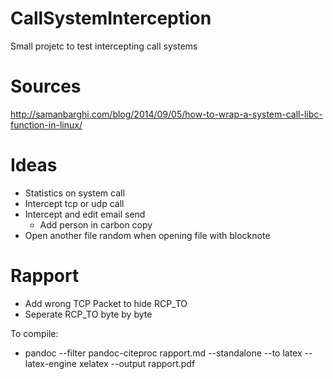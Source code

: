 # CallSystemInterception
Small projetc to test intercepting call systems

# Sources

http://samanbarghi.com/blog/2014/09/05/how-to-wrap-a-system-call-libc-function-in-linux/

# Ideas
- Statistics on system call
- Intercept tcp or udp call
- Intercept and edit email send
    - Add person in carbon copy
- Open another file random when opening file with blocknote


# Rapport
- Add wrong TCP Packet to hide RCP_TO
- Seperate RCP_TO byte by byte

To compile:
- pandoc --filter pandoc-citeproc rapport.md --standalone --to latex --latex-engine xelatex --output rapport.pdf